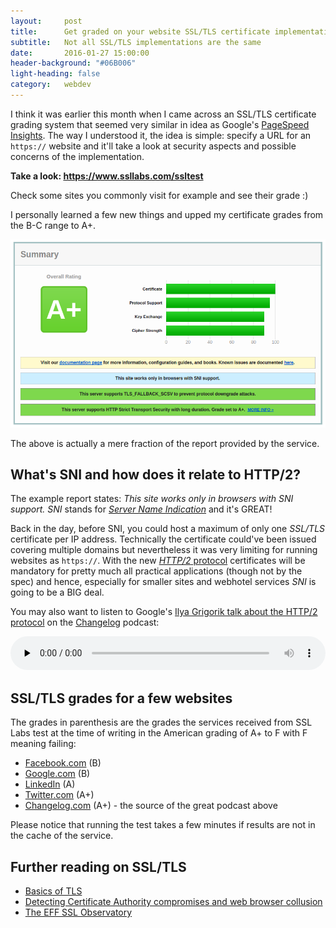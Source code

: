 ```yaml
---
layout:     post
title:      Get graded on your website SSL/TLS certificate implementation
subtitle:   Not all SSL/TLS implementations are the same
date:       2016-01-27 15:00:00
header-background: "#06B006"
light-heading: false
category:   webdev
---
```


I think it was earlier this month when I came across an SSL/TLS certificate grading system that seemed very similar in idea as Google's [PageSpeed Insights](https://developers.google.com/speed/pagespeed/insights/). The way I understood it, the idea is simple: specify a URL for an `https://` website and it'll take a look at security aspects and possible concerns of the implementation.

**Take a look: <https://www.ssllabs.com/ssltest>**

Check some sites you commonly visit for example and see their grade :)

I personally learned a few new things and upped my certificate grades from the B-C range to A+.

![Partial example of SSL/TLS grading result](/img/ssl-labs-grading.png)

The above is actually a mere fraction of the report provided by the service.

## What's SNI and how does it relate to HTTP/2?

The example report states: *This site works only in browsers with SNI support.* *SNI* stands for [*Server Name Indication*](https://en.wikipedia.org/wiki/Server_Name_Indication) and it's GREAT!

Back in the day, before SNI, you could host a maximum of only one *SSL/TLS* certificate per IP address. Technically the certificate could've been issued covering multiple domains but nevertheless it was very limiting for running websites as `https://`. With the new [*HTTP/2* protocol](https://en.wikipedia.org/wiki/HTTP/2) certificates will be mandatory for pretty much all practical applications (though not by the spec) and hence, especially for smaller sites and webhotel services *SNI* is going to be a BIG deal.

You may also want to listen to Google's [Ilya Grigorik talk about the HTTP/2 protocol](https://changelog.com/161/) on the [Changelog](https://changelog.com/) podcast:

<audio src="http://fdlyr.co/d/changelog/cdn.5by5.tv/audio/broadcasts/changelog/2015/changelog-161.mp3" controls="controls" preload="none" style="width:100%;"></audio>

## SSL/TLS grades for a few websites

The grades in parenthesis are the grades the services received from SSL Labs test at the time of writing in the American grading of A+ to F with F meaning failing:

- [Facebook.com](https://www.ssllabs.com/ssltest/analyze.html?d=facebook.com) (B)
- [Google.com](https://www.ssllabs.com/ssltest/analyze.html?d=google.com) (B)
- [LinkedIn](https://www.ssllabs.com/ssltest/analyze.html?d=linkedin.com) (A)
- [Twitter.com](https://www.ssllabs.com/ssltest/analyze.html?d=twitter.com) (A+)
- [Changelog.com](https://www.ssllabs.com/ssltest/analyze.html?d=changelog.com) (A+) - the source of the great podcast above

Please notice that running the test takes a few minutes if results are not in the cache of the service.

## Further reading on SSL/TLS

- [Basics of TLS](https://en.wikipedia.org/wiki/Transport_Layer_Security)
- [Detecting Certificate Authority compromises and web browser collusion](https://blog.torproject.org/blog/detecting-certificate-authority-compromises-and-web-browser-collusion)
- [The EFF SSL Observatory](https://www.eff.org/observatory)
